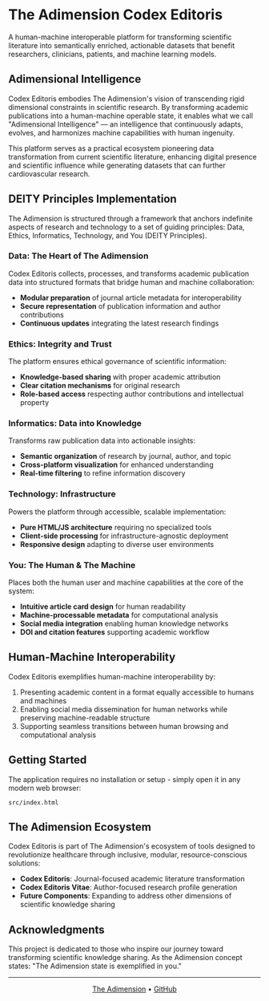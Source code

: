 # The Adimension Codex Editoris

A human-machine interoperable platform for transforming scientific literature into semantically enriched, actionable datasets that benefit researchers, clinicians, patients, and machine learning models.

## Adimensional Intelligence

Codex Editoris embodies The Adimension's vision of transcending rigid dimensional constraints in scientific research. By transforming academic publications into a human-machine operable state, it enables what we call "Adimensional Intelligence" — an intelligence that continuously adapts, evolves, and harmonizes machine capabilities with human ingenuity.

This platform serves as a practical ecosystem pioneering data transformation from current scientific literature, enhancing digital presence and scientific influence while generating datasets that can further cardiovascular research.

## DEITY Principles Implementation

The Adimension is structured through a framework that anchors indefinite aspects of research and technology to a set of guiding principles: Data, Ethics, Informatics, Technology, and You (DEITY Principles).

### Data: The Heart of The Adimension

Codex Editoris collects, processes, and transforms academic publication data into structured formats that bridge human and machine collaboration:

- **Modular preparation** of journal article metadata for interoperability
- **Secure representation** of publication information and author contributions
- **Continuous updates** integrating the latest research findings

### Ethics: Integrity and Trust

The platform ensures ethical governance of scientific information:

- **Knowledge-based sharing** with proper academic attribution
- **Clear citation mechanisms** for original research
- **Role-based access** respecting author contributions and intellectual property

### Informatics: Data into Knowledge

Transforms raw publication data into actionable insights:

- **Semantic organization** of research by journal, author, and topic
- **Cross-platform visualization** for enhanced understanding
- **Real-time filtering** to refine information discovery

### Technology: Infrastructure

Powers the platform through accessible, scalable implementation:

- **Pure HTML/JS architecture** requiring no specialized tools
- **Client-side processing** for infrastructure-agnostic deployment
- **Responsive design** adapting to diverse user environments

### You: The Human & The Machine

Places both the human user and machine capabilities at the core of the system:

- **Intuitive article card design** for human readability
- **Machine-processable metadata** for computational analysis
- **Social media integration** enabling human knowledge networks
- **DOI and citation features** supporting academic workflow

## Human-Machine Interoperability

Codex Editoris exemplifies human-machine interoperability by:

1. Presenting academic content in a format equally accessible to humans and machines
2. Enabling social media dissemination for human networks while preserving machine-readable structure
3. Supporting seamless transitions between human browsing and computational analysis

## Getting Started

The application requires no installation or setup - simply open it in any modern web browser:

```
src/index.html
```

## The Adimension Ecosystem

Codex Editoris is part of The Adimension's ecosystem of tools designed to revolutionize healthcare through inclusive, modular, resource-conscious solutions:

- **Codex Editoris**: Journal-focused academic literature transformation
- **Codex Editoris Vitae**: Author-focused research profile generation
- **Future Components**: Expanding to address other dimensions of scientific knowledge sharing

## Acknowledgments

This project is dedicated to those who inspire our journey toward transforming scientific knowledge sharing. As the Adimension concept states: "The Adimension state is exemplified in you."

---

<p align="center">
  <a href="https://theadimension.com">The Adimension</a> • 
  <a href="https://github.com/the-adimension">GitHub</a>
</p> 
